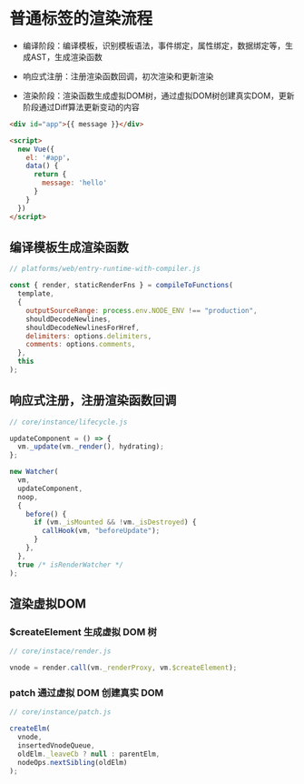 # 普通标签的渲染流程

- 编译阶段：编译模板，识别模板语法，事件绑定，属性绑定，数据绑定等，生成AST，生成渲染函数

- 响应式注册：注册渲染函数回调，初次渲染和更新渲染

- 渲染阶段：渲染函数生成虚拟DOM树，通过虚拟DOM树创建真实DOM，更新阶段通过Diff算法更新变动的内容


```html
<div id="app">{{ message }}</div>

<script>
  new Vue({
    el: '#app'，
    data() {
      return {
        message: 'hello'
      }
    }
  })
</script>
```

## 编译模板生成渲染函数

```js
// platforms/web/entry-runtime-with-compiler.js

const { render, staticRenderFns } = compileToFunctions(
  template,
  {
    outputSourceRange: process.env.NODE_ENV !== "production",
    shouldDecodeNewlines,
    shouldDecodeNewlinesForHref,
    delimiters: options.delimiters,
    comments: options.comments,
  },
  this
);
```

## 响应式注册，注册渲染函数回调

```js
// core/instance/lifecycle.js

updateComponent = () => {
  vm._update(vm._render(), hydrating);
};

new Watcher(
  vm,
  updateComponent,
  noop,
  {
    before() {
      if (vm._isMounted && !vm._isDestroyed) {
        callHook(vm, "beforeUpdate");
      }
    },
  },
  true /* isRenderWatcher */
);
```

## 渲染虚拟DOM

### $createElement 生成虚拟 DOM 树

```js
// core/instace/render.js

vnode = render.call(vm._renderProxy, vm.$createElement);
```

### patch 通过虚拟 DOM 创建真实 DOM

```js
// core/instance/patch.js

createElm(
  vnode,
  insertedVnodeQueue,
  oldElm._leaveCb ? null : parentElm,
  nodeOps.nextSibling(oldElm)
);
```
